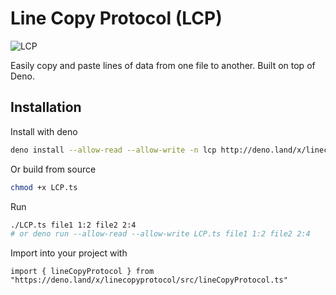 # Line Copy Protocol (LCP)

![LCP](https://github.com/paulmj7/linecopyprotocol/workflows/LCP/badge.svg)

Easily copy and paste lines of data from one file to another. Built on top of Deno.

## Installation

Install with deno
```bash
deno install --allow-read --allow-write -n lcp http://deno.land/x/linecopyprotocol/LCP.ts
```

Or build from source
```bash
chmod +x LCP.ts
```

Run
```bash
./LCP.ts file1 1:2 file2 2:4
# or deno run --allow-read --allow-write LCP.ts file1 1:2 file2 2:4
```

Import into your project with
```deno
import { lineCopyProtocol } from "https://deno.land/x/linecopyprotocol/src/lineCopyProtocol.ts"
```
